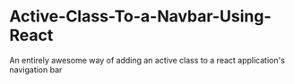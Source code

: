 # Active-Class-To-a-Navbar-Using-React
An entirely awesome way of adding an active class to a react application's navigation bar
